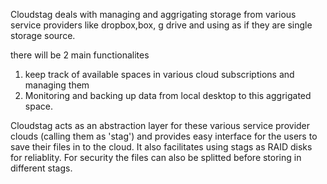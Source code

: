Cloudstag deals with managing and aggrigating storage from various service providers like dropbox,box, g drive and using as if they are single storage source.

there will be 2 main functionalites 
1) keep track of available spaces in various cloud subscriptions and managing them
2) Monitoring and backing up data from local desktop to this aggrigated space. 


Cloudstag acts as an abstraction layer for these various service provider clouds (calling them as 'stag') and provides easy interface for the users to save their files in to the cloud.
It also facilitates using stags as RAID disks for reliablity. 
For security the files can also be splitted before storing in different stags.
